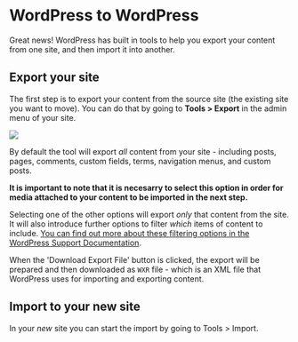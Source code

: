 # WordPress to WordPress

Great news! WordPress has built in tools to help you export your content from one site, and then import it into another.

## Export your site

The first step is to export your content from the source site (the existing site you want to move). You can do that by going to **Tools > Export** in the admin menu of your site.

![](https://wordpress.org/documentation/files/2019/01/tools-export-screen.png)

By default the tool will export *all* content from your site - including posts, pages, comments, custom fields, terms, navigation menus, and custom posts. 

**It is important to note that it is necesarry to select this option in order for media attached to your content to be imported in the next step.**

Selecting one of the other options will export *only* that content from the site. It will also introduce further options to filter *which* items of content to include. [You can find out more about these filtering options in the WordPress Support Documentation](https://wordpress.org/documentation/article/tools-export-screen/#filters-and-other-options).

When the 'Download Export File' button is clicked, the export will be prepared and then downloaded as `WXR` file - which is an XML file that WordPress uses for importing and exporting content. 

## Import to your new site

In your *new* site you can start the import by going to Tools > Import. 
